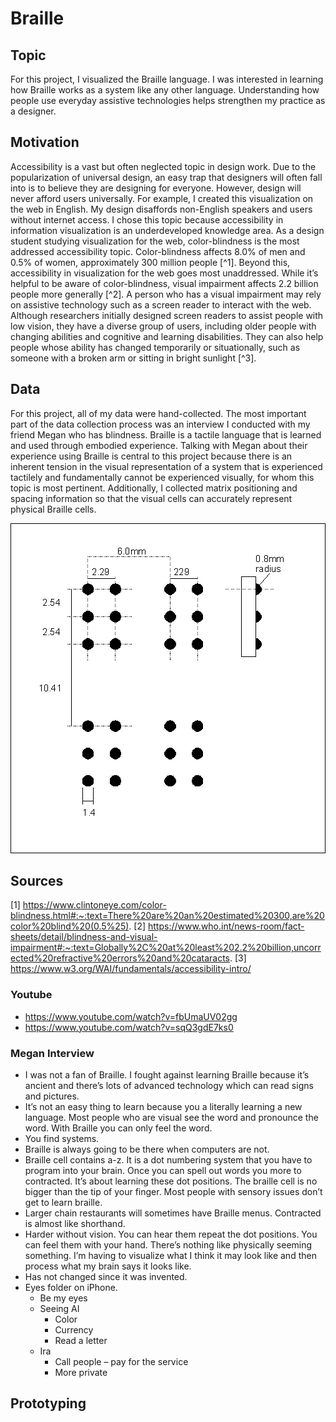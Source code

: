 # Braille

## Topic
For this project, I visualized the Braille language. I was interested in learning how Braille works as a system like any other language. Understanding how people use everyday assistive technologies helps strengthen my practice as a designer. 
## Motivation
Accessibility is a vast but often neglected topic in design work. Due to the popularization of universal design, an easy trap that designers will often fall into is to believe they are designing for everyone. However, design will never afford users universally. For example, I created this visualization on the web in English. My design disaffords non-English speakers and users without internet access.
I chose this topic because accessibility in information visualization is an underdeveloped knowledge area. As a design student studying visualization for the web, color-blindness is the most addressed accessibility topic. Color-blindness affects 8.0% of men and 0.5% of women, approximately 300 million people [^1]. Beyond this, accessibility in visualization for the web goes most unaddressed. While it’s helpful to be aware of color-blindness, visual impairment affects 2.2 billion people more generally [^2]. A person who has a visual impairment may rely on assistive technology such as a screen reader to interact with the web. Although researchers initially designed screen readers to assist people with low vision, they have a diverse group of users, including older people with changing abilities and cognitive and learning disabilities. They can also help people whose ability has changed temporarily or situationally, such as someone with a broken arm or sitting in bright sunlight [^3].
## Data
For this project, all of my data were hand-collected. The most important part of the data collection process was an interview I conducted with my friend Megan who has blindness. Braille is a tactile language that is learned and used through embodied experience. Talking with Megan about their experience using Braille is central to this project because there is an inherent tension in the visual representation of a system that is experienced tactilely and fundamentally cannot be experienced visually, for whom this topic is most pertinent. Additionally, I collected matrix positioning and spacing information so that the visual cells can accurately represent physical Braille cells. 

![Braille cell spacing and positioning](/images/cell_spacing.gif)


## Sources

[1] https://www.clintoneye.com/color-blindness.html#:~:text=There%20are%20an%20estimated%20300,are%20color%20blind%20(0.5%25).
[2] https://www.who.int/news-room/fact-sheets/detail/blindness-and-visual-impairment#:~:text=Globally%2C%20at%20least%202.2%20billion,uncorrected%20refractive%20errors%20and%20cataracts. 
[3] https://www.w3.org/WAI/fundamentals/accessibility-intro/ 


### Youtube
* https://www.youtube.com/watch?v=fbUmaUV02gg
* https://www.youtube.com/watch?v=sqQ3gdE7ks0


### Megan Interview

* I was not a fan of Braille. I fought against learning Braille because it’s ancient and there’s lots of advanced technology which can read signs and pictures.
* It’s not an easy thing to learn because you a literally learning a new language. Most people who are visual see the word and pronounce the word. With Braille you can only feel the word.
* You find systems.
* Braille is always going to be there when computers are not.
* Braille cell contains a-z. It is a dot numbering system that you have to program into your brain. Once you can spell out words you more to contracted. It’s about learning these dot positions. The braille cell is no bigger than the tip of your finger. Most people with sensory issues don’t get to learn braille.
* Larger chain restaurants will sometimes have Braille menus.
Contracted is almost like shorthand.
* Harder without vision. You can hear them repeat the dot positions. You can feel them with your hand. There’s nothing like physically seeming something. I’m having to visualize what I think it may look like and then process what my brain says it looks like.
* Has not changed since it was invented.
* Eyes folder on iPhone.
    * Be my eyes
    * Seeing AI
        * Color
        * Currency
        * Read a letter
    * Ira
        * Call people – pay for the service
        * More private	



## Prototyping
